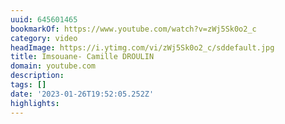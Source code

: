 ```yaml
---
uuid: 645601465
bookmarkOf: https://www.youtube.com/watch?v=zWj5Sk0o2_c
category: video
headImage: https://i.ytimg.com/vi/zWj5Sk0o2_c/sddefault.jpg
title: Imsouane- Camille DROULIN
domain: youtube.com
description: 
tags: []
date: '2023-01-26T19:52:05.252Z'
highlights: 
---
```



